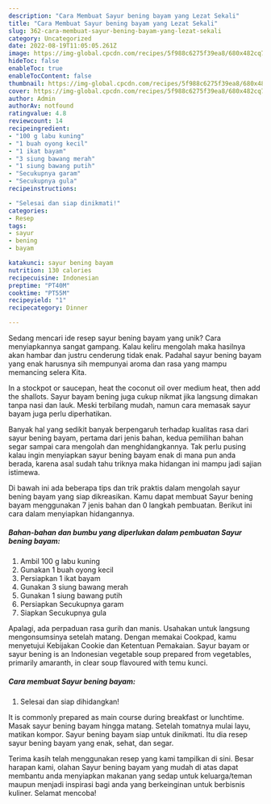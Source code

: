 ```yaml
---
description: "Cara Membuat Sayur bening bayam yang Lezat Sekali"
title: "Cara Membuat Sayur bening bayam yang Lezat Sekali"
slug: 362-cara-membuat-sayur-bening-bayam-yang-lezat-sekali
category: Uncategorized
date: 2022-08-19T11:05:05.261Z
image: https://img-global.cpcdn.com/recipes/5f988c6275f39ea8/680x482cq70/sayur-bening-bayam-foto-resep-utama.jpg
hideToc: false
enableToc: true
enableTocContent: false
thumbnail: https://img-global.cpcdn.com/recipes/5f988c6275f39ea8/680x482cq70/sayur-bening-bayam-foto-resep-utama.jpg
cover: https://img-global.cpcdn.com/recipes/5f988c6275f39ea8/680x482cq70/sayur-bening-bayam-foto-resep-utama.jpg
author: Admin
authorAv: notfound
ratingvalue: 4.8
reviewcount: 14
recipeingredient:
- "100 g labu kuning"
- "1 buah oyong kecil"
- "1 ikat bayam"
- "3 siung bawang merah"
- "1 siung bawang putih"
- "Secukupnya garam"
- "Secukupnya gula"
recipeinstructions:

- "Selesai dan siap dinikmati!"
categories:
- Resep
tags:
- sayur
- bening
- bayam

katakunci: sayur bening bayam 
nutrition: 130 calories
recipecuisine: Indonesian
preptime: "PT40M"
cooktime: "PT55M"
recipeyield: "1"
recipecategory: Dinner

---
```





Sedang mencari ide resep sayur bening bayam yang unik? Cara menyiapkannya sangat gampang. Kalau keliru mengolah maka hasilnya akan hambar dan justru cenderung tidak enak. Padahal sayur bening bayam yang enak harusnya sih mempunyai aroma dan rasa yang mampu memancing selera Kita.





In a stockpot or saucepan, heat the coconut oil over medium heat, then add the shallots. Sayur bayam bening juga cukup nikmat jika langsung dimakan tanpa nasi dan lauk. Meski terbilang mudah, namun cara memasak sayur bayam juga perlu diperhatikan.

Banyak hal yang sedikit banyak berpengaruh terhadap kualitas rasa dari sayur bening bayam, pertama dari jenis bahan, kedua pemilihan bahan segar sampai cara mengolah dan menghidangkannya. Tak perlu pusing kalau ingin menyiapkan sayur bening bayam enak di mana pun anda berada, karena asal sudah tahu triknya maka hidangan ini mampu jadi sajian istimewa.






Di bawah ini ada beberapa tips dan trik praktis dalam mengolah sayur bening bayam yang siap dikreasikan. Kamu dapat membuat Sayur bening bayam menggunakan 7 jenis bahan dan 0 langkah pembuatan. Berikut ini cara dalam menyiapkan hidangannya.

<!--inarticleads1-->

##### Bahan-bahan dan bumbu yang diperlukan dalam pembuatan Sayur bening bayam:

1. Ambil 100 g labu kuning
1. Gunakan 1 buah oyong kecil
1. Persiapkan 1 ikat bayam
1. Gunakan 3 siung bawang merah
1. Gunakan 1 siung bawang putih
1. Persiapkan Secukupnya garam
1. Siapkan Secukupnya gula


Apalagi, ada perpaduan rasa gurih dan manis. Usahakan untuk langsung mengonsumsinya setelah matang. Dengan memakai Cookpad, kamu menyetujui Kebijakan Cookie dan Ketentuan Pemakaian. Sayur bayam or sayur bening is an Indonesian vegetable soup prepared from vegetables, primarily amaranth, in clear soup flavoured with temu kunci. 

<!--inarticleads2-->

##### Cara membuat Sayur bening bayam:


1. Selesai dan siap dihidangkan!

It is commonly prepared as main course during breakfast or lunchtime. Masak sayur bening bayam hingga matang. Setelah tomatnya mulai layu, matikan kompor. Sayur bening bayam siap untuk dinikmati. Itu dia resep sayur bening bayam yang enak, sehat, dan segar. 

Terima kasih telah menggunakan resep yang kami tampilkan di sini. Besar harapan kami, olahan Sayur bening bayam yang mudah di atas dapat membantu anda menyiapkan makanan yang sedap untuk keluarga/teman maupun menjadi inspirasi bagi anda yang berkeinginan untuk berbisnis kuliner. Selamat mencoba!
